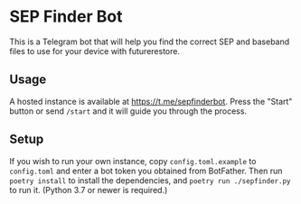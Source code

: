 # SEP Finder Bot

This is a Telegram bot that will help you find the correct SEP and baseband files to use for your device with futurerestore.

## Usage

A hosted instance is available at <https://t.me/sepfinderbot>. Press the "Start" button or send `/start` and it will guide you through the process.

## Setup

If you wish to run your own instance, copy `config.toml.example` to `config.toml` and enter a bot token you obtained from BotFather. Then run `poetry install` to install the dependencies, and `poetry run ./sepfinder.py` to run it. (Python 3.7 or newer is required.)
